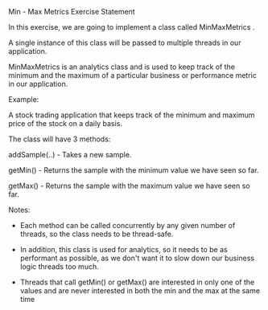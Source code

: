 Min - Max Metrics Exercise Statement

In this exercise, we are going to implement a class called MinMaxMetrics .

A single instance of this class will be passed to multiple threads in our application.

MinMaxMetrics is an analytics class and is used to keep track of the minimum and the maximum of a particular business or performance metric in our application.

Example:

A stock trading application that keeps track of the minimum and maximum price of the stock on a daily basis.


The class will have 3 methods:

addSample(..) - Takes a new sample.

getMin() - Returns the sample with the minimum value we have seen so far. 

getMax() - Returns the sample with the maximum value we have seen so far.



Notes:

- Each method can be called concurrently by any given number of threads, so the class needs to be thread-safe.

- In addition, this class is used for analytics, so it needs to be as performant as possible, as we don't want it to slow down our business logic threads too much.

- Threads that call getMin() or getMax() are interested in only one of the values and are never interested in both the min and the max at the same time
